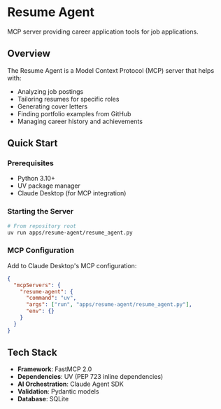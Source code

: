 # Resume Agent

MCP server providing career application tools for job applications.

## Overview

The Resume Agent is a Model Context Protocol (MCP) server that helps with:
- Analyzing job postings
- Tailoring resumes for specific roles
- Generating cover letters
- Finding portfolio examples from GitHub
- Managing career history and achievements

## Quick Start

### Prerequisites

- Python 3.10+
- UV package manager
- Claude Desktop (for MCP integration)

### Starting the Server

```bash
# From repository root
uv run apps/resume-agent/resume_agent.py
```

### MCP Configuration

Add to Claude Desktop's MCP configuration:

```json
{
  "mcpServers": {
    "resume-agent": {
      "command": "uv",
      "args": ["run", "apps/resume-agent/resume_agent.py"],
      "env": {}
    }
  }
}
```

## Tech Stack

- **Framework**: FastMCP 2.0
- **Dependencies**: UV (PEP 723 inline dependencies)
- **AI Orchestration**: Claude Agent SDK
- **Validation**: Pydantic models
- **Database**: SQLite
